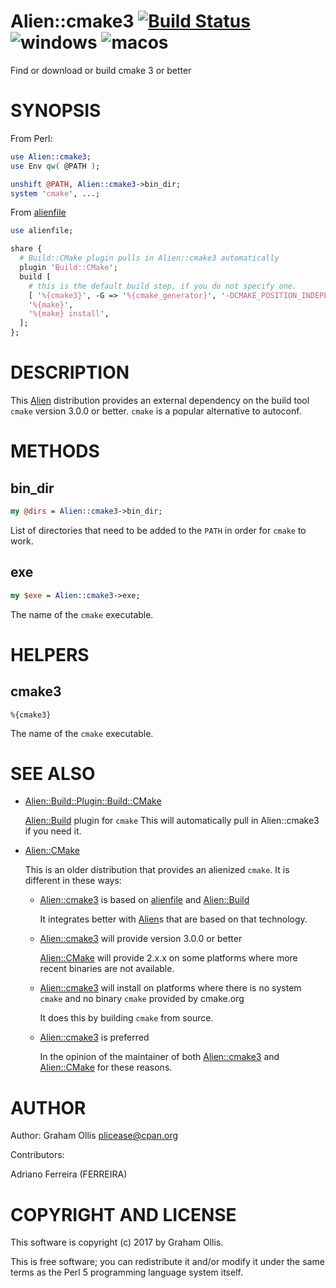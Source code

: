 # Alien::cmake3 [![Build Status](https://secure.travis-ci.org/Perl5-Alien/Alien-cmake3.png)](http://travis-ci.org/Perl5-Alien/Alien-cmake3) ![windows](https://github.com/Perl5-Alien/Alien-cmake3/workflows/windows/badge.svg) ![macos](https://github.com/Perl5-Alien/Alien-cmake3/workflows/macos/badge.svg)

Find or download or build cmake 3 or better

# SYNOPSIS

From Perl:

```perl
use Alien::cmake3;
use Env qw( @PATH );

unshift @PATH, Alien::cmake3->bin_dir;
system 'cmake', ...;
```

From [alienfile](https://metacpan.org/pod/alienfile)

```perl
use alienfile;

share {
  # Build::CMake plugin pulls in Alien::cmake3 automatically
  plugin 'Build::CMake';
  build [
    # this is the default build step, if you do not specify one.
    [ '%{cmake3}', -G => '%{cmake_generator}', '-DCMAKE_POSITION_INDEPENDENT_CODE:BOOL=true', '-DCMAKE_INSTALL_PREFIX:PATH=%{.install.prefix}', '.' ],
    '%{make}',
    '%{make} install',
  ];
};
```

# DESCRIPTION

This [Alien](https://metacpan.org/pod/Alien) distribution provides an external dependency on the build tool `cmake`
version 3.0.0 or better.  `cmake` is a popular alternative to autoconf.

# METHODS

## bin\_dir

```perl
my @dirs = Alien::cmake3->bin_dir;
```

List of directories that need to be added to the `PATH` in order for `cmake` to work.

## exe

```perl
my $exe = Alien::cmake3->exe;
```

The name of the `cmake` executable.

# HELPERS

## cmake3

```
%{cmake3}
```

The name of the `cmake` executable.

# SEE ALSO

- [Alien::Build::Plugin::Build::CMake](https://metacpan.org/pod/Alien::Build::Plugin::Build::CMake)

    [Alien::Build](https://metacpan.org/pod/Alien::Build) plugin for `cmake`  This will automatically pull in Alien::cmake3 if you
    need it.

- [Alien::CMake](https://metacpan.org/pod/Alien::CMake)

    This is an older distribution that provides an alienized `cmake`.  It is different in
    these ways:

    - [Alien::cmake3](https://metacpan.org/pod/Alien::cmake3) is based on [alienfile](https://metacpan.org/pod/alienfile) and [Alien::Build](https://metacpan.org/pod/Alien::Build)

        It integrates better with [Alien](https://metacpan.org/pod/Alien)s that are based on that technology.

    - [Alien::cmake3](https://metacpan.org/pod/Alien::cmake3) will provide version 3.0.0 or better

        [Alien::CMake](https://metacpan.org/pod/Alien::CMake) will provide 2.x.x on some platforms where more recent binaries are not available.

    - [Alien::cmake3](https://metacpan.org/pod/Alien::cmake3) will install on platforms where there is no system `cmake` and no binary `cmake` provided by cmake.org

        It does this by building `cmake` from source.

    - [Alien::cmake3](https://metacpan.org/pod/Alien::cmake3) is preferred

        In the opinion of the maintainer of both [Alien::cmake3](https://metacpan.org/pod/Alien::cmake3) and [Alien::CMake](https://metacpan.org/pod/Alien::CMake) for these reasons.

# AUTHOR

Author: Graham Ollis <plicease@cpan.org>

Contributors:

Adriano Ferreira (FERREIRA)

# COPYRIGHT AND LICENSE

This software is copyright (c) 2017 by Graham Ollis.

This is free software; you can redistribute it and/or modify it under
the same terms as the Perl 5 programming language system itself.

